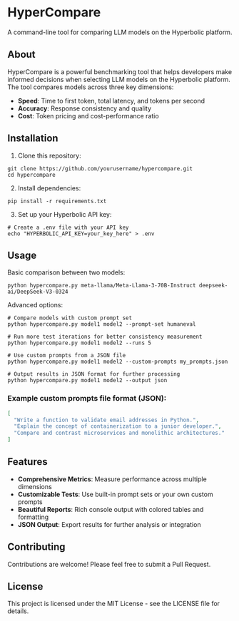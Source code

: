 # HyperCompare

A command-line tool for comparing LLM models on the Hyperbolic platform.

## About

HyperCompare is a powerful benchmarking tool that helps developers make informed decisions when selecting LLM models on the Hyperbolic platform. The tool compares models across three key dimensions:

- **Speed**: Time to first token, total latency, and tokens per second
- **Accuracy**: Response consistency and quality
- **Cost**: Token pricing and cost-performance ratio

## Installation

1. Clone this repository:
```
git clone https://github.com/yourusername/hypercompare.git
cd hypercompare
```

2. Install dependencies:
```
pip install -r requirements.txt
```

3. Set up your Hyperbolic API key:
```
# Create a .env file with your API key
echo "HYPERBOLIC_API_KEY=your_key_here" > .env
```

## Usage

Basic comparison between two models:

```
python hypercompare.py meta-llama/Meta-Llama-3-70B-Instruct deepseek-ai/DeepSeek-V3-0324
```

Advanced options:

```
# Compare models with custom prompt set
python hypercompare.py model1 model2 --prompt-set humaneval

# Run more test iterations for better consistency measurement
python hypercompare.py model1 model2 --runs 5

# Use custom prompts from a JSON file
python hypercompare.py model1 model2 --custom-prompts my_prompts.json

# Output results in JSON format for further processing
python hypercompare.py model1 model2 --output json
```

### Example custom prompts file format (JSON):

```json
[
  "Write a function to validate email addresses in Python.",
  "Explain the concept of containerization to a junior developer.",
  "Compare and contrast microservices and monolithic architectures."
]
```

## Features

- **Comprehensive Metrics**: Measure performance across multiple dimensions
- **Customizable Tests**: Use built-in prompt sets or your own custom prompts
- **Beautiful Reports**: Rich console output with colored tables and formatting
- **JSON Output**: Export results for further analysis or integration

## Contributing

Contributions are welcome! Please feel free to submit a Pull Request.

## License

This project is licensed under the MIT License - see the LICENSE file for details.

